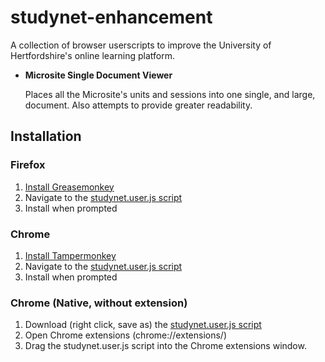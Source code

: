 studynet-enhancement
====================

A collection of browser userscripts to improve the University of Hertfordshire's online learning platform.

- __Microsite Single Document Viewer__

  Places all the Microsite's units and sessions into one single, and large, document. Also attempts to provide greater readability.

Installation
------------

### Firefox

1. [Install Greasemonkey](https://addons.mozilla.org/en-US/firefox/addon/greasemonkey/)
2. Navigate to the [studynet.user.js script](https://saracen.github.io/studynet-enhancement/studynet.user.js)
3. Install when prompted

### Chrome

1. [Install Tampermonkey](https://chrome.google.com/webstore/detail/tampermonkey/dhdgffkkebhmkfjojejmpbldmpobfkfo)
2. Navigate to the [studynet.user.js script](https://saracen.github.io/studynet-enhancement/studynet.user.js)
3. Install when prompted

### Chrome (Native, without extension)

1. Download (right click, save as) the [studynet.user.js script](https://saracen.github.io/studynet-enhancement/studynet.user.js)
2. Open Chrome extensions (chrome://extensions/)
3. Drag the studynet.user.js script into the Chrome extensions window.
